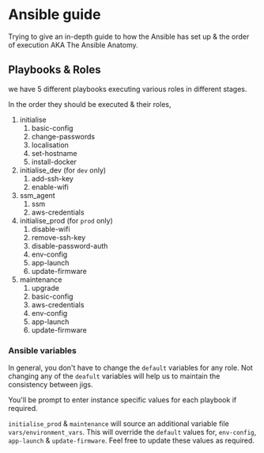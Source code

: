 # Ansible guide

Trying to give an in-depth guide to how the Ansible has set up & the order of execution AKA The Ansible Anatomy.

## Playbooks & Roles

we have 5 different playbooks executing various roles in different stages. 

In the order they should be executed & their roles, 
1. initialise
   1. basic-config
   2. change-passwords
   3. localisation
   4. set-hostname
   5. install-docker
2. initialise_dev (for `dev` only)
   1. add-ssh-key
   2. enable-wifi
3. ssm_agent
   1. ssm
   2. aws-credentials
4. initialise_prod (for `prod` only)
   1. disable-wifi
   2. remove-ssh-key
   3. disable-password-auth
   5. env-config
   6. app-launch
   4. update-firmware
5. maintenance 
   1. upgrade
   2. basic-config
   3. aws-credentials
   4. env-config
   5. app-launch
   6. update-firmware

### Ansible variables 

In general, you don't have to change the `default` variables for any role. Not changing any of the `deafult` variables
will help us to maintain the consistency between jigs.

You'll be prompt to enter instance specific values for each playbook if required. 

`initialise_prod` & `maintenance` will source an additional variable file `vars/environment_vars`. This will override 
the `default` values for, `env-config`, `app-launch` & `update-firmware`. Feel free to update these values as required.
